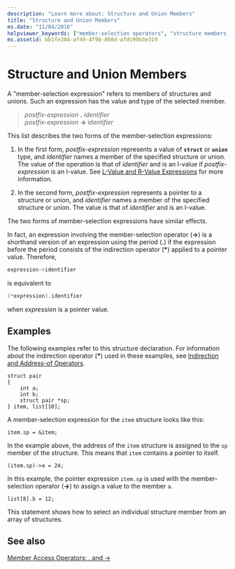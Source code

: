 ```yaml
---
description: "Learn more about: Structure and Union Members"
title: "Structure and Union Members"
ms.date: "11/04/2016"
helpviewer_keywords: ["member-selection operators", "structure members, referencing", "-> operator, structure and union members", "dot operator (.)", "referencing structure members", ". operator", "operators [C], member selection", "structure member selection"]
ms.assetid: bb1fe304-af49-4f98-808d-afdc99b3e319
---
```

# Structure and Union Members

A "member-selection expression" refers to members of structures and unions. Such an expression has the value and type of the selected member.

> *postfix-expression* **.** *identifier*\
> *postfix-expression* **->** *identifier*

This list describes the two forms of the member-selection expressions:

1. In the first form, *postfix-expression* represents a value of **`struct`** or **`union`** type, and *identifier* names a member of the specified structure or union. The value of the operation is that of *identifier* and is an l-value if *postfix-expression* is an l-value. See [L-Value and R-Value Expressions](../c-language/l-value-and-r-value-expressions.md) for more information.

1. In the second form, *postfix-expression* represents a pointer to a structure or union, and *identifier* names a member of the specified structure or union. The value is that of *identifier* and is an l-value.

The two forms of member-selection expressions have similar effects.

In fact, an expression involving the member-selection operator (**->**) is a shorthand version of an expression using the period (**.**) if the expression before the period consists of the indirection operator (<strong>\*</strong>) applied to a pointer value. Therefore,

```cpp
expression->identifier
```

is equivalent to

```cpp
(*expression).identifier
```

when *expression* is a pointer value.

## Examples

The following examples refer to this structure declaration. For information about the indirection operator (<strong>\*</strong>) used in these examples, see [Indirection and Address-of Operators](../c-language/indirection-and-address-of-operators.md).

```
struct pair
{
    int a;
    int b;
    struct pair *sp;
} item, list[10];
```

A member-selection expression for the `item` structure looks like this:

```
item.sp = &item;
```

In the example above, the address of the `item` structure is assigned to the `sp` member of the structure. This means that `item` contains a pointer to itself.

```
(item.sp)->a = 24;
```

In this example, the pointer expression `item.sp` is used with the member-selection operator (**->**) to assign a value to the member `a`.

```
list[8].b = 12;
```

This statement shows how to select an individual structure member from an array of structures.

## See also

[Member Access Operators: . and ->](../cpp/member-access-operators-dot-and.md)

